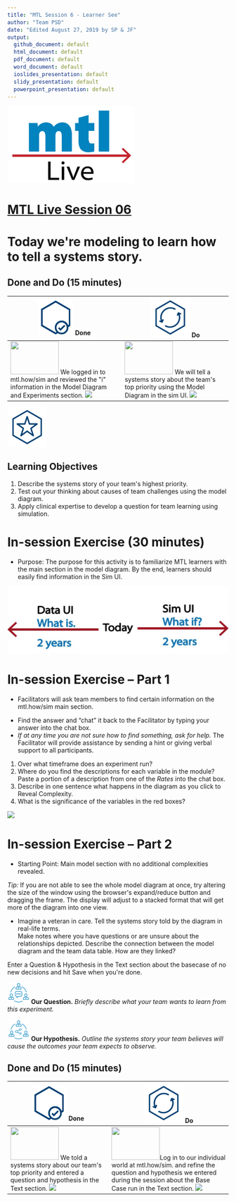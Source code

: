 ```yaml
---
title: "MTL Session 6 - Learner See"
author: "Team PSD"
date: "Edited August 27, 2019 by SP & JF"
output: 
  github_document: default
  html_document: default
  pdf_document: default
  word_document: default
  ioslides_presentation: default
  slidy_presentation: default
  powerpoint_presentation: default
---
```


<img src = "https://github.com/lzim/teampsd/blob/master/resources/logos/mtl_live_sq_sm.png"
     height = "175" width = "290">  

# [MTL Live Session 06](https://github.com/lzim/teampsd/blob/master/mtl_facilitate_workgroup/mtl_live_guide/mtl_live_session06_see.Rmd "MTL Live Session 06")

# Today we're modeling to learn how to tell a systems story.

## Done and Do (15 minutes)
<!-- Do/Done Tables -->
| <img src = "https://github.com/lzim/teampsd/blob/master/resources/icons/done.png" height = "80" width = "80"> **Done** | <img src = "https://github.com/lzim/teampsd/blob/master/resources/icons/do.png" height = "90" width = "90"> **Do** |
| --- | --- | 
|[<img src = "https://raw.githubusercontent.com/lzim/teampsd/master/resources/logos/mtl_how_sim.png" height = "75" width = "110">](http://mtl.how/sim)  We logged in to mtl.how/sim and reviewed the "i" information in the Model Diagram and Experiments section. ![](https://raw.githubusercontent.com/lzim/teampsd/master/resources/gifs/sim_ui_pop_ups.gif)| [<img src = "https://raw.githubusercontent.com/lzim/teampsd/master/resources/logos/mtl_how_sim.png" height = "75" width = "110">](http://mtl.how/sim)  We will tell a systems story about the team's top priority using the Model Diagram in the sim UI. ![](https://raw.githubusercontent.com/lzim/teampsd/master/resources/gifs/sim_ui_reveals.gif)| 


<!-- Learning Objectives Icon --> 
<img src = "https://github.com/lzim/teampsd/blob/master/resources/icons/learning_objectives.png" height = "90" width = "90" style ="display: inline-block"/> 

## Learning Objectives

1. Describe the systems story of your team's highest priority. 
2. Test out your thinking about causes of team challenges using the model diagram.
3. Apply clinical expertise to develop a question for team learning using simulation.

# In-session Exercise (30 minutes)

* Purpose: The purpose for this activity is to familiarize MTL learners with the main section in the model diagram. By the end, learners should easily find information in the Sim UI.  

<img src = "https://raw.githubusercontent.com/lzim/teampsd/master/resources/illustrations/data_ui_sim_ui.png">

# **In-session Exercise – Part 1**  

* Facilitators will ask team members to find certain information on the mtl.how/sim main section.
+ Find the answer and “chat” it back to the Facilitator by typing your answer into the chat box.  
+ *If at any time you are not sure how to find something, ask for help.* The Facilitator will provide assistance by sending a hint or giving verbal support to all participants.  

1. Over what timeframe does an experiment run?  
2. Where do you find the descriptions for each variable in the module? Paste a portion of a description from one of the *Rates* into the chat box.  
3. Describe in one sentence what happens in the diagram as you click to Reveal Complexity.  
4. What is the significance of the variables in the red boxes?  

![](https://raw.githubusercontent.com/lzim/teampsd/master/resources/gifs/sim_ui_reveals.gif)

# **In-session Exercise – Part 2**  

* Starting Point: Main model section with no additional complexities revealed.  

*Tip:* If you are not able to see the whole model diagram at once, try altering the size of the window using the browser's expand/reduce button and dragging the frame. The display will adjust to a stacked format that will get more of the diagram into one view.  

* Imagine a veteran in care. Tell the systems story told by the diagram in real-life terms.  
Make notes where you have questions or are unsure about the relationships depicted.
Describe the connection between the model diagram and the team data table. How are they linked?

Enter a Question & Hypothesis in the Text section about the basecase of no new decisions and hit Save when you're done.

[<img src = "https://raw.githubusercontent.com/lzim/teampsd/master/resources/icons/mtl_question.png" height = "50" width = "50" style = "display: inline-block"/>](http://mtl.how/sim) **Our Question.** *Briefly describe what your team wants to learn from this experiment.*  

[<img src = "https://raw.githubusercontent.com/lzim/teampsd/master/resources/icons/mtl_hypothesis.png" height = "50" width = "50" style = "display: inline-block"/>](http://mtl.how/sim) **Our Hypothesis.** *Outline the systems story your team believes will cause the outcomes your team expects to observe.*


## Done and Do (15 minutes)
<!-- Do/Done Tables -->
| <img src = "https://github.com/lzim/teampsd/blob/master/resources/icons/done.png" height = "80" width = "80"> **Done** | <img src = "https://github.com/lzim/teampsd/blob/master/resources/icons/do.png" height = "90" width = "90"> **Do** |
| --- | --- | 
| [<img src = "https://raw.githubusercontent.com/lzim/teampsd/master/resources/logos/mtl_how_sim.png" height = "75" width = "110">](http://mtl.how/sim) We told a systems story about our team's top priority and entered a question and hypothesis in the Text section. ![](https://raw.githubusercontent.com/lzim/teampsd/master/resources/gifs/sim_ui_reveals.gif)| [<img src = "https://raw.githubusercontent.com/lzim/teampsd/master/resources/logos/mtl_how_sim.png" height = "75" width = "110">](http://mtl.how/sim)Log in to our individual world at mtl.how/sim. and refine the question and hypothesis we entered during the session about the Base Case run in the Text section. ![](https://raw.githubusercontent.com/lzim/teampsd/master/resources/gifs/sim_ui_text_fields.gif)|
